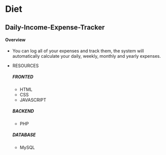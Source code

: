 # Diet

## Daily-Income-Expense-Tracker

#### Overview
  - You can log all of your expenses and track them, the system will automatically calculate your daily, weekly, monthly and yearly expenses.

* RESOURCES


  ##### FRONTED
  - HTML
  - CSS
  - JAVASCRIPT
  
  ##### BACKEND
  - PHP

  ##### DATABASE
  - MySQL

